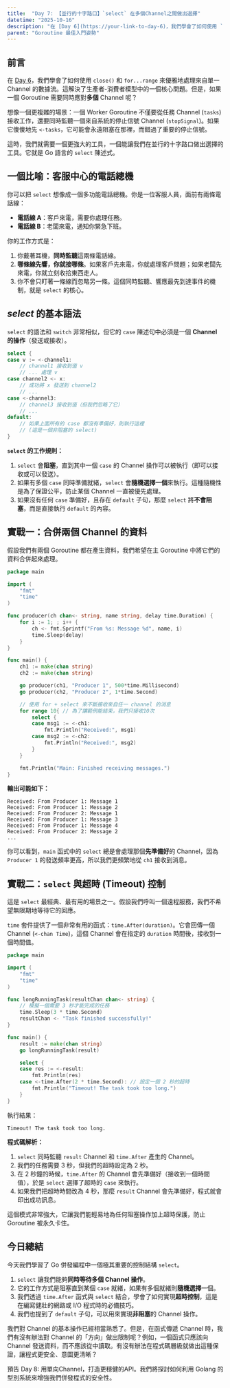 ```yaml
---
title:  "Day 7: 【並行的十字路口】`select` 在多個Channel之間做出選擇"
datetime: "2025-10-16"
description: "在 [Day 6](https://your-link-to-day-6)，我們學會了如何使用 `close()` 和 `for...range` 來優雅地處理來自單一 Channel 的數據流。這解決了生產者-消費者模型中的一個核心問題。但是，如果一個 Goroutine 需要同時應對**多個** Channel 呢？想像一個更複雜的場景：一個 Worker Goroutine 不僅要從任務 Channel (`tasks`) 接收工作，還要同時監聽一個來自系統的停止信號 Channel (`stopSignal`)。如果它傻傻地先 `<-tasks`，它可能會永遠阻塞在那裡，而錯過了重要的停止信號。這時，我們就需要一個更強大的工具，一個能讓我們在並行的十字路口做出選擇的工具。它就是 Go 語言的 `select` 陳述式。"
parent: "Goroutine 最佳入門姿勢"
---
```


## 前言

在 [Day 6](https://your-link-to-day-6)，我們學會了如何使用 `close()` 和 `for...range` 來優雅地處理來自單一 Channel 的數據流。這解決了生產者-消費者模型中的一個核心問題。但是，如果一個 Goroutine 需要同時應對**多個** Channel 呢？

想像一個更複雜的場景：一個 Worker Goroutine 不僅要從任務 Channel (`tasks`) 接收工作，還要同時監聽一個來自系統的停止信號 Channel (`stopSignal`)。如果它傻傻地先 `<-tasks`，它可能會永遠阻塞在那裡，而錯過了重要的停止信號。

這時，我們就需要一個更強大的工具，一個能讓我們在並行的十字路口做出選擇的工具。它就是 Go 語言的 `select` 陳述式。

## 一個比喻：客服中心的電話總機

你可以把 `select` 想像成一個多功能電話總機。你是一位客服人員，面前有兩條電話線：
*   **電話線 A**：客戶來電，需要你處理任務。
*   **電話線 B**：老闆來電，通知你緊急下班。

你的工作方式是：
1.  你戴著耳機，**同時監聽**這兩條電話線。
2.  **哪條線先響，你就接哪條**。如果客戶先來電，你就處理客戶問題；如果老闆先來電，你就立刻收拾東西走人。
3.  你不會只盯著一條線而忽略另一條。這個同時監聽、響應最先到達事件的機制，就是 `select` 的核心。

## ***select*** 的基本語法

`select` 的語法和 `switch` 非常相似，但它的 `case` 陳述句中必須是一個 **Channel 的操作**（發送或接收）。

```go
select {
case v := <-channel1:
    // channel1 接收到值 v
    // ... 處理 v
case channel2 <- x:
    // 成功將 x 發送到 channel2
    // ...
case <-channel3:
    // channel3 接收到值（但我們忽略了它）
    // ...
default:
    // 如果上面所有的 case 都沒有準備好，則執行這裡
    // (這是一個非阻塞的 select)
}
```

**`select` 的工作規則：**
1.  `select` 會**阻塞**，直到其中一個 `case` 的 Channel 操作可以被執行（即可以接收或可以發送）。
2.  如果有多個 `case` 同時準備就緒，`select` 會**隨機選擇一個**來執行。這種隨機性是為了保證公平，防止某個 Channel 一直被優先處理。
3.  如果沒有任何 `case` 準備好，且存在 `default` 子句，那麼 `select` 將**不會阻塞**，而是直接執行 `default` 的內容。

## 實戰一：合併兩個 Channel 的資料

假設我們有兩個 Goroutine 都在產生資料，我們希望在主 Goroutine 中將它們的資料合併起來處理。

```go
package main

import (
	"fmt"
	"time"
)

func producer(ch chan<- string, name string, delay time.Duration) {
	for i := 1; ; i++ {
		ch <- fmt.Sprintf("From %s: Message %d", name, i)
		time.Sleep(delay)
	}
}

func main() {
	ch1 := make(chan string)
	ch2 := make(chan string)

	go producer(ch1, "Producer 1", 500*time.Millisecond)
	go producer(ch2, "Producer 2", 1*time.Second)

	// 使用 for + select 來不斷接收來自任一 channel 的消息
	for range 10{ // 為了讓範例能結束，我們只接收10次
		select {
		case msg1 := <-ch1:
			fmt.Println("Received:", msg1)
		case msg2 := <-ch2:
			fmt.Println("Received:", msg2)
		}
	}

	fmt.Println("Main: Finished receiving messages.")
}
```
**輸出可能如下：**
```text
Received: From Producer 1: Message 1
Received: From Producer 1: Message 2
Received: From Producer 2: Message 1
Received: From Producer 1: Message 3
Received: From Producer 1: Message 4
Received: From Producer 2: Message 2
...
```
你可以看到，`main` 函式中的 `select` 總是會處理那個**先準備好**的 Channel，因為 `Producer 1` 的發送頻率更高，所以我們更頻繁地從 `ch1` 接收到消息。

## 實戰二：`select` 與超時 (Timeout) 控制

這是 `select` 最經典、最有用的場景之一。假設我們呼叫一個遠程服務，我們不希望無限期地等待它的回應。

`time` 套件提供了一個非常有用的函式：`time.After(duration)`。它會回傳一個 Channel (`<-chan Time`)，這個 Channel 會在指定的 `duration` 時間後，接收到一個時間值。

```go
package main

import (
	"fmt"
	"time"
)

func longRunningTask(resultChan chan<- string) {
	// 模擬一個需要 3 秒才能完成的任務
	time.Sleep(3 * time.Second)
	resultChan <- "Task finished successfully!"
}

func main() {
	result := make(chan string)
	go longRunningTask(result)

	select {
	case res := <-result:
		fmt.Println(res)
	case <-time.After(2 * time.Second): // 設定一個 2 秒的超時
		fmt.Println("Timeout! The task took too long.")
	}
}
```

執行結果：

```text
Timeout! The task took too long.

```


**程式碼解析：**
1.  `select` 同時監聽 `result` Channel 和 `time.After` 產生的 Channel。
2.  我們的任務需要 3 秒，但我們的超時設定為 2 秒。
3.  在 2 秒鐘的時候，`time.After` 的 Channel 會先準備好（接收到一個時間值），於是 `select` 選擇了超時的 `case` 來執行。
4.  如果我們把超時時間改為 4 秒，那麼 `result` Channel 會先準備好，程式就會印出成功訊息。

這個模式非常強大，它讓我們能輕易地為任何阻塞操作加上超時保護，防止 Goroutine 被永久卡住。

## 今日總結

今天我們學習了 Go 併發編程中一個極其重要的控制結構 `select`。
1.  `select` 讓我們能夠**同時等待多個 Channel 操作**。
2.  它的工作方式是阻塞直到某個 `case` 就緒，如果有多個就緒則**隨機選擇**一個。
3.  我們透過 `time.After` 函式與 `select` 結合，學會了如何實現**超時控制**，這是在編寫健壯的網路或 I/O 程式時的必備技巧。
4.  我們也提到了 `default` 子句，可以用來實現**非阻塞**的 Channel 操作。

我們對 Channel 的基本操作已經相當熟悉了。但是，在函式傳遞 Channel 時，我們有沒有辦法對 Channel 的「方向」做出限制呢？例如，一個函式只應該向 Channel 發送資料，而不應該從中讀取。有沒有辦法在程式碼層級就做出這種保證，讓程式更安全、意圖更清晰？

預告 Day 8: 用單向Channel，打造更穩健的API。我們將探討如何利用 Golang 的型別系統來增強我們併發程式的安全性。
